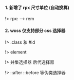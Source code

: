 #### 1. 新增了 rpx 尺寸单位 (自动换算)

!> rpx: --> rem

#### 2. wxss 仅支持部分 css 选择器

!> .class 和 #id

!> element

!> 并集选择器 后代选择器

!> ::after ::before 等伪类选择器
